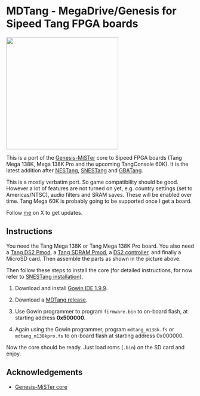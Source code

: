 
# MDTang - MegaDrive/Genesis for Sipeed Tang FPGA boards

<img src='doc/gbatang0.1.jpg' width=300 />

This is a port of the [Genesis-MiSTer](https://github.com/MiSTer-devel/Genesis_MiSTer) core to Sipeed FPGA boards (Tang Mega 138K, Mega 138K Pro and the upcoming TangConsole 60K). It is the latest addition after [NESTang](https://github.com/nand2mario/nestang), [SNESTang](https://github.com/nand2mario/snestang) and [GBATang](https://github.com/nand2mario/gbatang).

This is a mostly verbatim port. So game compatibility should be good. However a lot of features are not turned on yet, e.g. country settings (set to Americas/NTSC), audio filters and SRAM saves. These will be enabled over time. Tang Mega 60K is probably going to be supported once I get a board.

Follow [me](https://x.com/nand2mario) on X to get updates.

## Instructions

You need the Tang Mega 138K or Tang Mega 138K Pro board. You also need a [Tang DS2 Pmod](https://wiki.sipeed.com/hardware/en/tang/tang-PMOD/FPGA_PMOD.html), a [Tang SDRAM Pmod](https://wiki.sipeed.com/hardware/en/tang/tang-PMOD/FPGA_PMOD.html), a [DS2 controller](https://en.wikipedia.org/wiki/DualShock), and finally a MicroSD card. Then assemble the parts as shown in the picture above.

Then follow these steps to install the core (for detailed instructions, for now refer to [SNESTang installation](https://github.com/nand2mario/snestang/blob/main/doc/installation.md)),

1. Download and install [Gowin IDE 1.9.9](https://cdn.gowinsemi.com.cn/Gowin_V1.9.9_x64_win.zip).

2. Download a [MDTang release](https://github.com/nand2mario/mdtang/releases).

3. Use Gowin programmer to program `firmware.bin` to on-board flash, at starting address **0x500000**.

4. Again using the Gowin programmer, program `mdtang_m138k.fs` or `mdtang_m138kpro.fs` to on-board flash at starting address 0x000000.

Now the core should be ready. Just load roms (`.bin`) on the SD card and enjoy.

## Acknowledgements
* [Genesis-MiSTer core](https://github.com/MiSTer-devel/Genesis_MiSTer)

